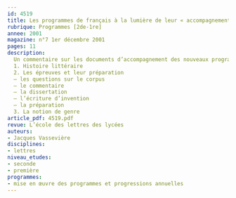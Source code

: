 ```yaml
---
id: 4519
title: Les programmes de français à la lumière de leur « accompagnement »
rubrique: Programmes [2de-1re]
annee: 2001
magazine: n°7 1er décembre 2001
pages: 11
description: 
  Un commentaire sur les documents d’accompagnement des nouveaux programmes
  1. Histoire littéraire
  2. Les épreuves et leur préparation
  – les questions sur le corpus
  – le commentaire
  – la dissertation
  – l’écriture d’invention
  – la préparation
  3. La notion de genre
article_pdf: 4519.pdf
revue: L’école des lettres des lycées
auteurs:
- Jacques Vassevière
disciplines:
- lettres
niveau_etudes:
- seconde
- première
programmes:
- mise en œuvre des programmes et progressions annuelles
---
```

